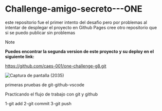 # Challenge-amigo-secreto---ONE
 este repositorio fue el primer intento del desafio pero por problemas al intentar de desplegar el proyecto en Github Pages cree otro repositorio que si se puedo publicar sin problemas
 
 >[!NOTE]
>__Puedes encontrar la segunda version de este proyecto y su deploy en el siguiente link:__
>
>https://github.com/caes-001/one-challenge-g8.git


![Captura de pantalla (2035)](https://github.com/user-attachments/assets/72f56e01-8fee-439c-b6fe-440703475113)


primeras pruebas de git-github-vscode 

Practicando el flujo de trabajo con git y github 

1-git add 2-git commit 3-git push
